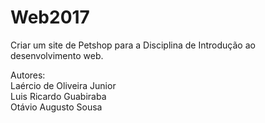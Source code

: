 # Web2017
  
  Criar um site de Petshop para a Disciplina de Introdução ao desenvolvimento web.
  
  Autores:<br>
    Laércio de Oliveira Junior<br>
    Luis Ricardo Guabiraba<br>
    Otávio Augusto Sousa<br>
